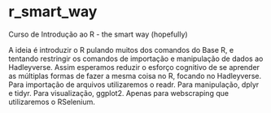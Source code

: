 # r_smart_way
Curso de Introdução ao R - the smart way (hopefully)

A ideia é introduzir o R pulando muitos dos comandos do Base R, e tentando restringir os comandos de importação e manipulação de dados ao Hadleyverse. Assim esperamos reduzir o esforço cognitivo de se aprender as múltiplas formas de fazer a mesma coisa no R, focando no Hadleyverse.
Para importação de arquivos utilizaremos o readr.
Para manipulação, dplyr e tidyr.
Para visualização, ggplot2.
Apenas para webscraping que utilizaremos o RSelenium.
